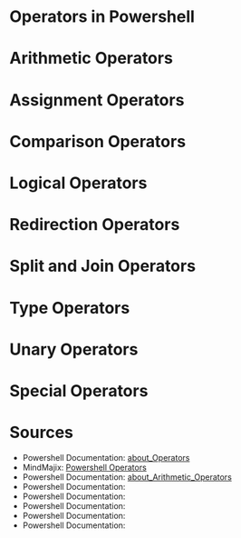 # Operators in Powershell

# Arithmetic Operators

# Assignment Operators

# Comparison Operators

# Logical Operators

# Redirection Operators

# Split and Join Operators

# Type Operators

# Unary Operators

# Special Operators

# Sources
- Powershell Documentation: [about\_Operators](https://docs.microsoft.com/en-us/powershell/module/microsoft.powershell.core/about/about_operators?view=powershell-7.2)
- MindMajix: [Powershell Operators](https://mindmajix.com/powershell-operators)
- Powershell Documentation: [about\_Arithmetic\_Operators](https://docs.microsoft.com/en-us/powershell/module/microsoft.powershell.core/about/about_arithmetic_operators?view=powershell-7.2)
- Powershell Documentation: []()
- Powershell Documentation: []()
- Powershell Documentation: []()
- Powershell Documentation: []()
- Powershell Documentation: []()
